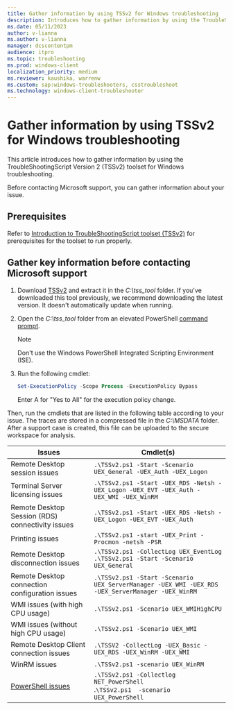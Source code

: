 ```yaml
---
title: Gather information by using TSSv2 for Windows troubleshooting
description: Introduces how to gather information by using the TroubleShootingScript Version 2 (TSSv2) toolset for Windows troubleshooting.
ms.date: 05/11/2023
author: v-lianna
ms.author: v-lianna
manager: dcscontentpm
audience: itpro
ms.topic: troubleshooting
ms.prod: windows-client
localization_priority: medium
ms.reviewer: kaushika, warrenw
ms.custom: sap:windows-troubleshooters, csstroubleshoot
ms.technology: windows-client-troubleshooter
---
```

# Gather information by using TSSv2 for Windows troubleshooting

This article introduces how to gather information by using the TroubleShootingScript Version 2 (TSSv2) toolset for Windows troubleshooting.

Before contacting Microsoft support, you can gather information about your issue.

## Prerequisites

Refer to [Introduction to TroubleShootingScript toolset (TSSv2)](introduction-to-troubleshootingscript-toolset-tssv2.md#prerequisites) for prerequisites for the toolset to run properly.

## Gather key information before contacting Microsoft support

1. Download [TSSv2](https://aka.ms/getTSSv2) and extract it in the *C:\\tss_tool* folder. If you've downloaded this tool previously, we recommend downloading the latest version. It doesn't automatically update when running.
2. Open the *C:\\tss_tool* folder from an elevated PowerShell [command prompt](#powershell).
    > [!NOTE]
    > Don't use the Windows PowerShell Integrated Scripting Environment (ISE).
3. Run the following cmdlet:

    ```powershell
    Set-ExecutionPolicy -Scope Process -ExecutionPolicy Bypass
    ```

    Enter A for "Yes to All" for the execution policy change.

Then, run the cmdlets that are listed in the following table according to your issue. The traces are stored in a compressed file in the *C:\\MSDATA* folder. After a support case is created, this file can be uploaded to the secure workspace for analysis.

|Issues  |Cmdlet(s)  |
|---------|---------|
|<a id="remote-desktop-session"></a>Remote Desktop session issues     |`.\TSSv2.ps1 -Start -Scenario UEX_General -UEX_Auth -UEX_Logon`         |
|<a id="terminal-server-licensing"></a>Terminal Server licensing issues     |`.\TSSv2.ps1 -Start -UEX_RDS -Netsh -UEX_Logon -UEX_EVT -UEX_Auth -UEX_WMI -UEX_WinRM`         |
|<a id="remote-desktop-session-connectivity"></a>Remote Desktop Session (RDS) connectivity issues     |`.\TSSv2.ps1 -Start -UEX_RDS -Netsh -UEX_Logon -UEX_EVT -UEX_Auth`         |
|<a id="printing"></a>Printing issues     |`.\TSSv2.ps1 -start -UEX_Print -Procmon -netsh -PSR`         |
|<a id="remote-desktop-disconnection"></a>Remote Desktop disconnection issues     |`.\TSSv2.ps1 -CollectLog UEX_EventLog`<br>`.\TSSv2.ps1 -Start -Scenario UEX_General`|
|<a id="remote-desktop-disconnection-configuration"></a>Remote Desktop connection configuration issues     |`.\TSSv2.ps1 -Start -Scenario UEX_ServerManager -UEX_WMI -UEX_RDS -UEX_ServerManager -UEX_WinRM`         |
|<a id="wmi-with-high-cpu"></a>WMI issues (with high CPU usage)     |`.\TSSv2.ps1 -Scenario UEX_WMIHighCPU`         |
|<a id="wmi-without-high-cpu"></a>WMI issues (without high CPU usage)     |`.\TSSv2.ps1 -Scenario UEX_WMI`         |
|<a id="remote-desktop-client-connection"></a>Remote Desktop Client connection issues     |`.\TSSV2 -CollectLog -UEX_Basic -UEX_RDS -UEX_WinRM -UEX_WMI`         |
|<a id="winrm"></a>WinRM issues     |`.\TSSv2.ps1 -scenario UEX_WinRM`         |
|<a id="powershell">[PowerShell issues](#powershell)</a>     |`.\TSSv2.ps1 -Collectlog NET_PowerShell`<br>.`\TSSv2.ps1  -scenario UEX_PowerShell`|
